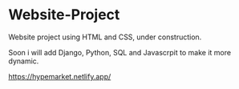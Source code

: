 # Website-Project

Website project using HTML and CSS, under construction.

Soon i will add Django, Python, SQL and Javascrpit to make it more dynamic.

https://hypemarket.netlify.app/
